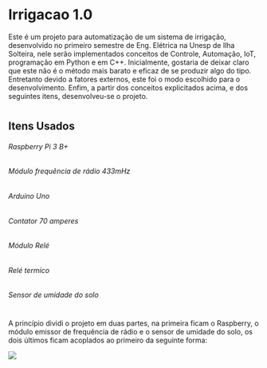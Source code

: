 # Irrigacao 1.0
Este é um projeto para automatização de um sistema de irrigação, desenvolvido no primeiro semestre de Eng. Elétrica na Unesp de Ilha Solteira, nele serão implementados conceitos de Controle, Automação, IoT, programação em Python e em C++.
Inicialmente, gostaria de deixar claro que este não é o método mais barato e eficaz de se produzir algo do tipo. Entretanto devido a fatores externos, este foi o modo escolhido para o desenvolvimento.
Enfim, a partir dos conceitos explicitados acima, e dos seguintes itens, desenvolveu-se o projeto.
#
## Itens Usados
###### Raspberry Pi 3 B+                           
###### Módulo frequência de rádio 433mHz
###### Arduino Uno                                  
###### Contator 70 amperes
###### Módulo Relé                                  
###### Relé termico
###### Sensor de umidade do solo
#
A princípio dividi o projeto em duas partes, na primeira ficam o Raspberry, o módulo emissor de frequência de rádio e o sensor de umidade do solo, os dois últimos ficam acoplados ao primeiro da seguinte forma:

![](http://uploaddeimagens.com.br/images/002/134/024/original/arduino.png?1560122922)


